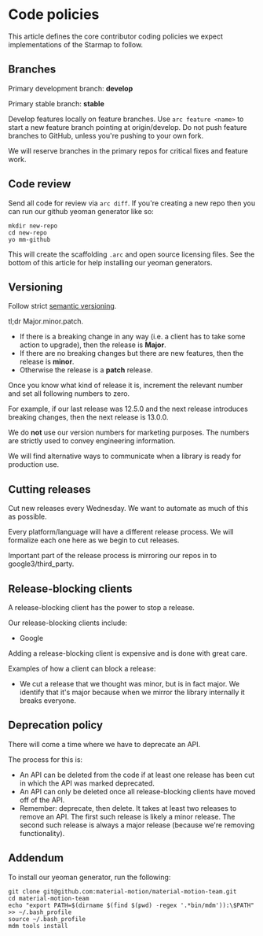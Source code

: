 # Code policies

This article defines the core contributor coding policies we expect implementations of the Starmap to follow.

## Branches

Primary development branch: **develop**

Primary stable branch: **stable**

Develop features locally on feature branches. Use `arc feature <name>` to start a new feature branch pointing at origin/develop. Do not push feature branches to GitHub, unless you're pushing to your own fork.

We will reserve branches in the primary repos for critical fixes and feature work.

## Code review

Send all code for review via `arc diff`. If you're creating a new repo then you can run our github yeoman generator like so:

    mkdir new-repo
    cd new-repo
    yo mm-github

This will create the scaffolding `.arc` and open source licensing files. See the bottom of this article for help installing our yeoman generators.

## Versioning

Follow strict [semantic versioning](http://semver.org/).

tl;dr Major.minor.patch.

- If there is a breaking change in any way (i.e. a client has to take some action to upgrade), then the release is **Major**.
- If there are no breaking changes but there are new features, then the release is **minor**.
- Otherwise the release is a **patch** release.

Once you know what kind of release it is, increment the relevant number and set all following numbers to zero.

For example, if our last release was 12.5.0 and the next release introduces breaking changes, then the next release is 13.0.0.

We do **not** use our version numbers for marketing purposes. The numbers are strictly used to convey engineering information.

We will find alternative ways to communicate when a library is ready for production use.

## Cutting releases

Cut new releases every Wednesday. We want to automate as much of this as possible.

Every platform/language will have a different release process. We will formalize each one here as we begin to cut releases.

Important part of the release process is mirroring our repos in to google3/third_party.

## Release-blocking clients

A release-blocking client has the power to stop a release.

Our release-blocking clients include:

- Google

Adding a release-blocking client is expensive and is done with great care.

Examples of how a client can block a release:

- We cut a release that we thought was minor, but is in fact major. We identify that it's major because when we mirror the library internally it breaks everyone.

## Deprecation policy

There will come a time where we have to deprecate an API.

The process for this is:

- An API can be deleted from the code if at least one release has been cut in which the API was marked deprecated.
- An API can only be deleted once all release-blocking clients have moved off of the API.
- Remember: deprecate, then delete. It takes at least two releases to remove an API. The first such release is likely a minor release. The second such release is always a major release (because we're removing functionality).

## Addendum

To install our yeoman generator, run the following:

    git clone git@github.com:material-motion/material-motion-team.git
    cd material-motion-team
    echo "export PATH=$(dirname $(find $(pwd) -regex '.*bin/mdm')):\$PATH" >> ~/.bash_profile
    source ~/.bash_profile
    mdm tools install